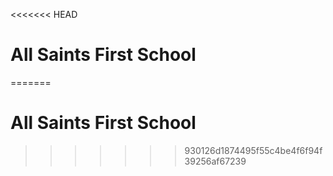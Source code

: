 <<<<<<< HEAD
# All Saints First School
=======
# All Saints First School
>>>>>>> 930126d1874495f55c4be4f6f94f39256af67239
